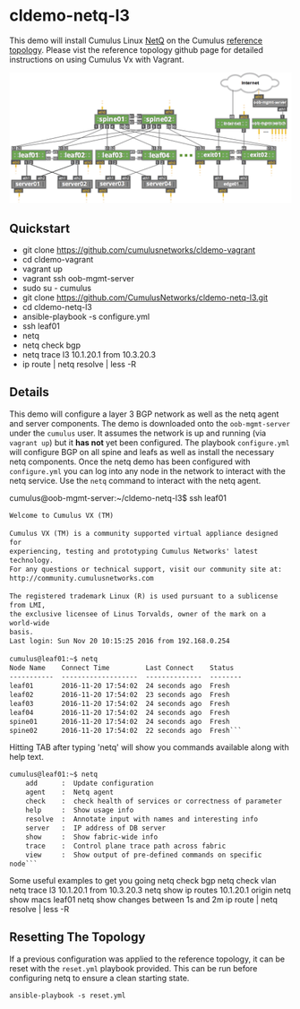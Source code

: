 # cldemo-netq-l3

This demo will install Cumulus Linux [NetQ](https://docs.cumulusnetworks.com/display/DOCS/Using+netq+to+Troubleshoot+the+Network) on the Cumulus [reference topology](https://github.com/cumulusnetworks/cldemo-vagrant). Please vist the reference topology github page for detailed instructions on using Cumulus Vx with Vagrant.

![Cumulus Reference Topology](https://github.com/CumulusNetworks/cldemo-vagrant/raw/master/cldemo_topology.png)

Quickstart
------------------------
* git clone https://github.com/cumulusnetworks/cldemo-vagrant
* cd cldemo-vagrant
* vagrant up
* vagrant ssh oob-mgmt-server
* sudo su - cumulus
* git clone https://github.com/CumulusNetworks/cldemo-netq-l3.git
* cd cldemo-netq-l3
* ansible-playbook -s configure.yml
* ssh leaf01
* netq
* netq check bgp
* netq trace l3 10.1.20.1 from 10.3.20.3
* ip route | netq resolve | less -R

Details
------------------------

This demo will configure a layer 3 BGP network as well as the netq agent and server components. The demo is downloaded onto the `oob-mgmt-server` under the `cumulus` user. It assumes the network is up and running (via `vagrant up`) but it **has not** yet been configured. The playbook `configure.yml` will configure BGP on all spine and leafs as well as install the necessary netq components. Once the netq demo has been configured with `configure.yml` you can log into any node in the network to interact with the netq service. Use the `netq` command to interact with the netq agent.

cumulus@oob-mgmt-server:~/cldemo-netq-l3$ ssh leaf01

    Welcome to Cumulus VX (TM)

    Cumulus VX (TM) is a community supported virtual appliance designed for
    experiencing, testing and prototyping Cumulus Networks' latest technology.
    For any questions or technical support, visit our community site at:
    http://community.cumulusnetworks.com
    
    The registered trademark Linux (R) is used pursuant to a sublicense from LMI,
    the exclusive licensee of Linus Torvalds, owner of the mark on a world-wide
    basis.
    Last login: Sun Nov 20 10:15:25 2016 from 192.168.0.254
    
    cumulus@leaf01:~$ netq
    Node Name    Connect Time         Last Connect    Status
    -----------  -------------------  --------------  --------
    leaf01       2016-11-20 17:54:02  24 seconds ago  Fresh
    leaf02       2016-11-20 17:54:02  23 seconds ago  Fresh
    leaf03       2016-11-20 17:54:02  24 seconds ago  Fresh
    leaf04       2016-11-20 17:54:02  24 seconds ago  Fresh
    spine01      2016-11-20 17:54:02  24 seconds ago  Fresh
    spine02      2016-11-20 17:54:02  22 seconds ago  Fresh```


Hitting TAB after typing 'netq' will show you commands available along with help text.

    cumulus@leaf01:~$ netq
        add      :  Update configuration
        agent    :  Netq agent
        check    :  check health of services or correctness of parameter
        help     :  Show usage info
        resolve  :  Annotate input with names and interesting info
        server   :  IP address of DB server
        show     :  Show fabric-wide info
        trace    :  Control plane trace path across fabric
        view     :  Show output of pre-defined commands on specific node```

Some useful examples to get you going
    netq check bgp
    netq check vlan
    netq trace l3 10.1.20.1 from 10.3.20.3
    netq show ip routes 10.1.20.1 origin
    netq show macs leaf01
    netq show changes between 1s and 2m
    ip route | netq resolve | less -R

Resetting The Topology
------------------------
If a previous configuration was applied to the reference topology, it can be reset with the `reset.yml` playbook provided. This can be run before configuring netq to ensure a clean starting state.

    ansible-playbook -s reset.yml
